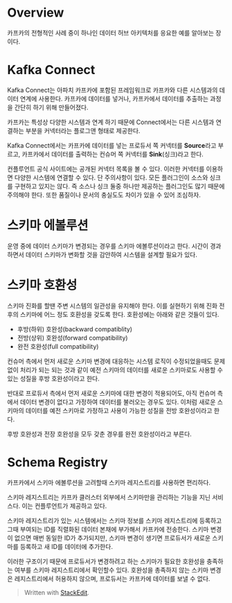 # Overview

카프카의 전형적인 사례 중이 하나인 데이터 허브 아키텍처를 응요한 예를
알아보는 장이다. 

# Kafka Connect

Kafka Connect는 아파치 카프카에 포함된 프레임워크로 카프카와 다른 시스템과의 데이터 연계에 사용한다. 카프카에 데이터를 넣거나, 카프카에서 데이터를 추출하는 과정을 간단히 하기 위해 만들어졌다. 

카프카는 특성상 다양한 시스템과 연계 하기 때문에 Connect에서는 다른 시스템과 연결하는 부분을 커넥터라는 플로그앤 형태로 제공한다. 

Kafka Connect에서는 카프카에 데이터를 넣는 프로듀서 쪽 커넥터를 **Source**라고 부르고, 카프카에서 데이터를 출력하는 컨슈머 쪽 커넥터를 **Sink**(싱크)라고 한다. 

컨플루언트 공식 사이트에는 공개된 커넥터 목록을 볼 수 있다. 이러한 커넥터를 이용하면 다양한 시스템에 연결할 수 있다. 단 주의사항이 있다. 모든 플러그인이 소스와 싱크를 구현하고 있지는 않다. 즉 소스나 싱크 둘중 하나만 제공하는 플러그인도 많기 때문에 주의해야 한다. 또한 품질이나 문서의 충실도도 차이가 있을 수 있어 조심하자.

# 스키마 에볼루션

운영 중에 데이터 스키마가 변경되는 경우를 스키마 에볼루션이라고 한다.   시간이 경과하면서 데이터 스키마가 변화할 것을 감안하여 시스템을 설계할 필요가 있다.

# 스키마 호환성

스키마 진화를 할땐 주변 시스템의 일관성을 유지해야 한다. 이를 실현하기 위해 진화 전후의 스키마에 어느 정도 호환성을 갖도록 한다. 호환성에는 아래와 같은 것들이 있다. 

* 후방(하위) 호완성(backward compatiblity)
* 전방(상위) 호완성(forward compatibility)
* 완전 호완성(full compatibility)

컨슈머 측에서 먼저 새로운 스키마 변경에 대응하는 시스템 로직이 수정되었을때도 문제 없이 처리가 되는 되는 것과 같이 예전 스키마의 데이터를 새로운 스키마로도 사용할 수 있는 성질을 후방 호완성이라고 한다. 

반대로 프로듀서 측에서 먼저 새로운 스키마에 대한 변경이 적용되어도, 아직 컨슈머 측에서 데이터 변경이 없다고 가정하여 데이터를 불러오는 경우도 있다. 이처럼 새로운 스키마의 데이터를 예전 스키마로 가정하고 사용이 가능한 성질을 전방 호완성이라고 한다. 

후방 호완성과 전장 호완성을 모두 갖춘 경우를 완전 호완성이라고 부른다. 

# Schema Registry

카프카에서 스키마 에볼루션을 고려할때 스키마 레지스트리를 사용하면 편리하다. 

스키마 레지스트리는 카프카 클러스터 외부에서 스키마만을 관리하는 기능을 지닌 서비스다. 이는 컨플루언트가 제공하고 있다. 

스키마 레지스트리가 있는 시스템에서는 스키마 정보를 스키마 레지스트리에 등록하고 그때 부여되는 ID를 직렬화된 데이터 본채에 부가해서 카프카에 전송한다. 스키마 변경이 없으면 매번 동일한 ID가 추가되지만, 스키마 변경이 생기면 프로듀서가 새로운 스키마를 등록하고 새 ID를 데이터에 추가한다. 

이러한 구조이기 때문에 프로듀서가 변경하려고 하는 스키마가 필요한 호완성을 충족하는 여부를 스키마 레지스트리에서 확인할수 있다. 호완성을 총족하지 않는 스키마 변경은 레지스트리에서 허용하지 않으며, 프로듀서는 카프카에 데이터를 보낼 수 없다.




> Written with [StackEdit](https://stackedit.io/).
<!--stackedit_data:
eyJoaXN0b3J5IjpbLTE0MzUwMTcwNjAsMjA4OTgzODUzOSwtND
A0MzE1Mjk2LC0xMjY3NzI5ODAwLDE2MTYyNzQwNzksLTc0ODYx
MTEzXX0=
-->